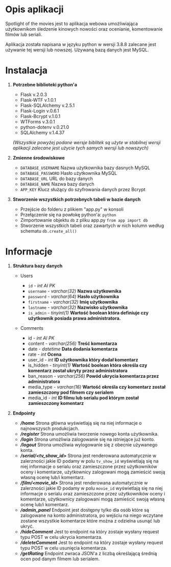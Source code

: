 

# Opis aplikacji

Spotlight of the movies jest to aplikacja webowa umożliwiająca użytkownikom śledzenie kinowych nowości oraz ocenianie, komentowanie filmów lub seriali.

Aplikacja została napisana w języku python w wersji 3.8.8 zalecane jest używanie tej wersji lub nowszej. Używaną bazą danych jest MySQL.


# Instalacja

1. **Potrzebne biblioteki python'a**

   - Flask v.2.0.3
   - Flask-WTF v.1.0.1
   - Flask-SQLAlchemy v.2.5.1
   - Flask-Login v.0.6.1
   - Flask-Bcrypt v.1.0.1
   - WTForms v.3.0.1
   - python-dotenv v.0.21.0
   - SQLAlchemy v.1.4.37

   _(Wszystkie powyżej podane wersje biblitek są użyte w stabilnej wersji aplikacji zalecane jest użycie tych samych wersji lub nowszych)_

2. **Zmienne środowiskowe**

   - ```DATABASE_USERNAME``` Nazwa użytkownika bazy dasnych MySQL
   - `DATABASE_PASSWORD` Hasło użytkownika MySQL
   - `DATABASE_URL` URL do bazy danych
   - `DATABASE_NAME` Nazwa bazy danych
   - `APP_KEY` Klucz służący do szyfrowania danych przez Bcrypt

3. **Stworzenie wszystkich potrzebnych tabeli w bazie danych**
   - Przejście do folderu z plikiem "app.py" w konsoli
   - Przełączenie się na powłokę python'a: `python`
   - Zimportowanie objektu `db` z pliku app.py `from app import db`
   - Stworzenie wszystkich tabeli oraz zawartych w nich kolumn według schematu `db.create_all()`

# Informacje
1. **Struktura bazy danych**
   - Users
     - `id` - _int AI PK_
     - `username` - _varchar(32)_ **Nazwa użytkownika**
     - `password` - _varchar(64)_ **Hasło użytkownika**
     - `firstname` - _varchar(32)_ **Imię użytkownika**
     - `lastname` - _varchar(32)_ **Nazwisko użytkownika**
     - `is_admin` - _tinyint(1)_ **Wartość boolean która definiuje czy użytkownik posiada prawa administratora.**

   - Comments
     - id - _int AI PK_
     - content - _varchar(256)_ **Treść komentarza**
     - date - _datetime_ **Data dodania komentarza**
     - rate - _int_ **Ocena**
     - user_id - _int_ **ID użytkownika który dodał komentarz**
     - is_hidden - _tinyint(1)_ **Wartość boolean która określa czy komentarz został ukryty przez administratora**
     - ban_reason - _varchar(256)_ **Powód ukrycia komentarza przez administratora**
     - media_type - _varchar(16)_ **Wartość określa czy komentarz został zamieszczony pod filmem czy serialem**
     - media_id - _int_ **ID filmu lub serialu pod którym został zamieszczony komentarz**

2. **Endpointy**
   - **_/home_** Strona główna wyświetlają się na niej informacje o najnowszysch produkcjach.
   - **_/register_** Strona umożliwia tworzenie nowego konta użytkownika.
   - **_/login_** Strona umożliwia zalogowanie się na istniejące już konto.
   - **_/logout_** Strona umożliwia wylogowanie się z obecnie używanego konta.
   - **_/serial/<tv_show_id>_** Strona jest renderowana automatycznie w zalerzności jakie ID podamy w polu `tv_show_id` wyświetlają się na niej informacje o serialu oraz zamieszczone przez użytkowników oceny i komentarze, użytkownicy zalogowani mogą zamieścić swoją własną ocenę lub/i komentarz.
   - **_/film/<movie_id>_** Strona jest renderowana automatycznie w zalerzności jakie ID podamy w polu `movie_id` wyświetlają się na niej informacje o serialu oraz zamieszczone przez użytkowników oceny i komentarze, użytkownicy zalogowani mogą zamieścić swoją własną ocenę lub/i komentarz.
   - **_/admin_panel_** Endpoint jest dostępny tylko dla osób które są zalogowane na konto administratora, po wejściu na niego wczytane zostane wszystkie komentarze które można z odzielna usunąć lub ukryć.
   - **_/hideComment_** Jest to endpoint na który zostaje wysłany request typu POST w celu ukrycia komentarza.
   - ***/deleteComment*** Jest to endpoint na który zostaje wysłany request typu POST w celu usunięcia komentarza.
   - ***/getRating*** Endpoint zwraca JSON'a z liczbą określającą średnią ocen pod danym filmem lub serialem.

